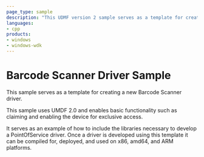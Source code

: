 ```yaml
---
page_type: sample
description: "This UDMF version 2 sample serves as a template for creating a new Barcode Scanner driver."
languages:
- cpp
products:
- windows
- windows-wdk
---
```


<!---
    name: Barcode Scanner Driver Sample
    platform: UMDF2
    language: cpp
    category: POS
    description: This UDMF version 2 sample serves as a template for creating a new Barcode Scanner driver.
    samplefwlink: http://go.microsoft.com/fwlink/p/?LinkId=620201
--->

# Barcode Scanner Driver Sample

This sample serves as a template for creating a new Barcode Scanner driver.  

This sample uses UMDF 2.0 and enables basic functionality such as claiming and enabling the device for exclusive access.  

It serves as an example of how to include the libraries necessary to develop a PointOfService driver.  Once a driver is developed using this template it can be compiled for, deployed, and used on x86, amd64, and ARM platforms.
